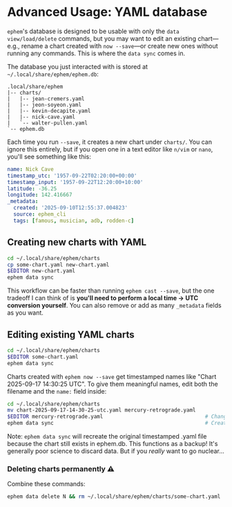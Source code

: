 # Advanced Usage: YAML database

`ephem`'s database is designed to be usable with only the `data view/load/delete` commands, but you may want to edit an existing chart—e.g., rename a chart created with `now --save`—or create new ones without running any commands. This is where the `data sync` comes in.

The database you just interacted with is stored at `~/.local/share/ephem/ephem.db`:

```
.local/share/ephem
|-- charts/
|   |-- jean-cremers.yaml
|   |-- jeon-soyeon.yaml
|   |-- kevin-decapite.yaml
|   |-- nick-cave.yaml
|   `-- walter-pullen.yaml
`-- ephem.db
```

Each time you run `--save`, it creates a new chart under `charts/`. You can ignore this entirely, but if you open one in a text editor like `n/vim` or `nano`, you'll see something like this:

```yaml
name: Nick Cave
timestamp_utc: '1957-09-22T02:20:00+00:00'
timestamp_input: '1957-09-22T12:20:00+10:00'
latitude: -36.25
longitude: 142.416667
_metadata:
  created: '2025-09-10T12:55:37.004823'
  source: ephem_cli
  tags: [famous, musician, adb, rodden-c]
```

## Creating new charts with YAML

```sh
cd ~/.local/share/ephem/charts
cp some-chart.yaml new-chart.yaml
$EDITOR new-chart.yaml
ephem data sync
```

This workflow can be faster than running `ephem cast --save`, but the one tradeoff I can think of is **you'll need to perform a local time -> UTC conversion yourself**. You can also remove or add as many `_metadata` fields as you want.

## Editing existing YAML charts

```sh
cd ~/.local/share/ephem/charts
$EDITOR some-chart.yaml
ephem data sync
```

Charts created with `ephem now --save` get timestamped names like "Chart 2025-09-17 14:30:25 UTC". To give them meaningful names, edit both the filename and the `name:` field inside:

```sh
cd ~/.local/share/ephem/charts
mv chart-2025-09-17-14-30-25-utc.yaml mercury-retrograde.yaml
$EDITOR mercury-retrograde.yaml                                 # Change name: field
ephem data sync                                                 # Creates backup of original timestamped version
```

Note: `ephem data sync` will recreate the original timestamped .yaml file because the chart still exists in ephem.db. This functions as a backup! It's generally poor science to discard data. But if you *really* want to go nuclear...

### Deleting charts permanently ⚠️

Combine these commands:

```sh
ephem data delete N && rm ~/.local/share/ephem/charts/some-chart.yaml
```
